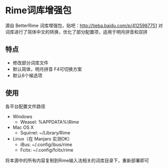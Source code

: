 # Rime词库增强包
源自 BetterRime 词库增强包，贴吧：http://tieba.baidu.com/p/4125987751 
对词库进行了简体中文的转换，优化了部分配置项，适用于明月拼音和双拼

## 特点
* 修改部分词库文件
* 默认简体，明月拼音 F4可切换方案
* 默认6个候选项

## 使用
各平台配置文件路径
* Windows
    * Weasel: %APPDATA%\Rime
* Mac OS X
    * Squirrel: ~/Library/Rime
* Linux（在 Manjaro 实测OK）
    * iBus: ~/.config/ibus/rime
    * Fcitx: ~/.config/fcitx/rime  

将本源中的所有内容复制到Rime输入法相关的词库目录下，重新部署即可
